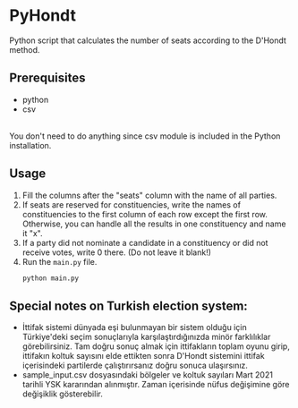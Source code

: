 # PyHondt
Python script that calculates the number of seats according to the D'Hondt method.

## Prerequisites
* python
* csv
<br>
You don't need to do anything since csv module is included in the Python installation.

## Usage
1. Fill the columns after the "seats" column with the name of all parties.
2. If seats are reserved for constituencies, write the names of constituencies to the first column of each row except the first row. Otherwise, you can handle all the results in one constituency and name it "x".
3. If a party did not nominate a candidate in a constituency or did not receive votes, write 0 there. (Do not leave it blank!)
4. Run the `main.py` file.
   ```sh
   python main.py
   ```

## Special notes on Turkish election system:
  - İttifak sistemi dünyada eşi bulunmayan bir sistem olduğu için Türkiye'deki seçim sonuçlarıyla karşılaştırdığınızda minör farklılıklar görebilirsiniz. Tam doğru sonuç almak için ittifakların toplam oyunu girip, ittifakın koltuk sayısını elde ettikten sonra D'Hondt sistemini ittifak içerisindeki partilerde çalıştırırsanız doğru sonuca ulaşırsınız.
  - sample_input.csv dosyasındaki bölgeler ve koltuk sayıları Mart 2021 tarihli YSK kararından alınmıştır. Zaman içerisinde nüfus değişimine göre değişiklik gösterebilir.
